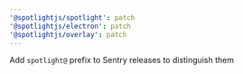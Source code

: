 ```yaml
---
'@spotlightjs/spotlight': patch
'@spotlightjs/electron': patch
'@spotlightjs/overlay': patch
---
```


Add `spotlight@` prefix to Sentry releases to distinguish them
